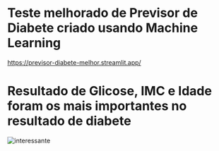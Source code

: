 # Teste melhorado de Previsor de Diabete criado usando Machine Learning
https://previsor-diabete-melhor.streamlit.app/
# Resultado de Glicose, IMC e Idade foram os mais importantes no resultado de diabete
![interessante](https://github.com/user-attachments/assets/f289519f-f50d-46aa-81f0-f66d4d3f0b28)
